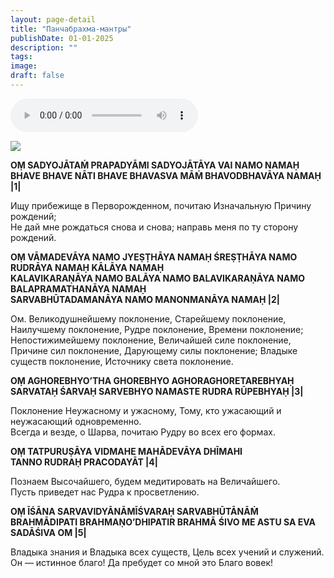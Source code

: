 ```yaml
---
layout: page-detail
title: "Панчабрахма-мантры"
publishDate: 01-01-2025
description: ""
tags:
image:
draft: false
---
```


<audio title=" - Панчабрахма-мантры.mp3" src="/upload/iblock/77a/77aeef7743de015b85cfff8e823b19e9.mp3" controls=""></audio>

![](/upload/iblock/730/730221b9ed1fd029d0a7e317d9ac9630.jpg) 

**ОṂ SADYOJĀTAṀ PRAPADYĀMI SADYOJĀTĀYA VAI NAMO NAMAḤ BHAVE BHAVE NĀTI BHAVE BHAVASVA MĀṀ BHAVODBHAVĀYA NAMAḤ |1|**  
  
 Ищу прибежище в Перворожденном, почитаю Изначальную Причину рождений;  
 Не дай мне рождаться снова и снова; направь меня по ту сторону рождений.  
  
**OṂ VĀMADEVĀYA NAMO JYEṢṬHĀYA NAMAḤ ŚREṢṬHĀYA NAMO RUDRĀYA NAMAḤ KĀLĀYA NAMAḤ**  
 **KALAVIKARAṆĀYA NAMO BALĀYA NAMO BALAVIKARAṆĀYA NAMO BALAPRAMATHANĀYA NAMAḤ**  
 **SARVABHŪTADAMANĀYA NAMO MANONMANĀYA NAMAḤ |2|**  
  
 Ом. Великодушнейшему поклонение, Старейшему поклонение, Наилучшему поклонение, Рудре поклонение, Времени поклонение;  
 Непостижимейшему поклонение, Величайшей силе поклонение, Причине сил поклонение, Дарующему силы поклонение; Владыке существ поклонение, Источнику света поклонение.  
  
**OṂ AGHOREBHYO’THA GHOREBHYO AGHORAGHORETAREBHYAḤ**  
 **SARVATAḤ ŚARVAḤ SARVEBHYO NAMASTE RUDRA RŪPEBHYAḤ |3|**  
  
 Поклонение Неужасному и ужасному, Тому, кто ужасающий и неужасающий одновременно.  
 Всегда и везде, о Шарва, почитаю Рудру во всех его формах.  
  
**OṂ TATPURUṢĀYA VIDMAHE MAHĀDEVĀYA DHĪMAHI**  
 **TANNO RUDRAḤ PRACODAYĀT |4|**  
  
 Познаем Высочайшего, будем медитировать на Величайшего.  
 Пусть приведет нас Рудра к просветлению.  
  
**OṂ ĪŚĀNA SARVAVIDYĀNĀMĪŚVARAḤ SARVABHŪTĀNĀṀ**  
 **BRAHMĀDIPATI BRAHMAṆO’DHIPATIR BRAHMĀ ŚIVO ME ASTU SA EVA SADĀŚIVA OM |5|**  
  
 Владыка знания и Владыка всех существ, Цель всех учений и служений.  
 Он — истинное благо! Да пребудет со мной это Благо вовек!  

  
